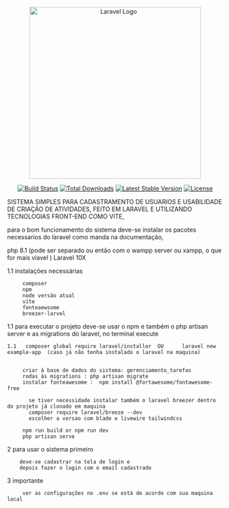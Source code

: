 <p align="center"><a href="https://laravel.com" target="_blank"><img src="https://raw.githubusercontent.com/laravel/art/master/logo-lockup/5%20SVG/2%20CMYK/1%20Full%20Color/laravel-logolockup-cmyk-red.svg" width="400" alt="Laravel Logo"></a></p>

<p align="center">
<a href="https://github.com/laravel/framework/actions"><img src="https://github.com/laravel/framework/workflows/tests/badge.svg" alt="Build Status"></a>
<a href="https://packagist.org/packages/laravel/framework"><img src="https://img.shields.io/packagist/dt/laravel/framework" alt="Total Downloads"></a>
<a href="https://packagist.org/packages/laravel/framework"><img src="https://img.shields.io/packagist/v/laravel/framework" alt="Latest Stable Version"></a>
<a href="https://packagist.org/packages/laravel/framework"><img src="https://img.shields.io/packagist/l/laravel/framework" alt="License"></a>
</p>

SISTEMA SIMPLES PARA CADASTRAMENTO DE USUARIOS E USABILIDADE DE CRIAÇÃO DE ATIVIDADES, FEITO EM LARAVEL E UTILIZANDO TECNOLOGIAS FRONT-END COMO VITE, 

 para o bom funcionamento do sistema deve-se instalar os pacotes necessarios do laravel como manda na documentação, 

 php  8.1 (pode ser separado ou então com o wampp server ou xampp, o que for mais viavel )
 Laravel  10X
   
     
1.1 instalações necessárias

        
         composer
         npm 
         node versão atual 
         vite
         fonteaewsome    
         breezer-larvel



1.1 para executar o projeto deve-se usar o npm e também o php artisan server e as migrations do laravel, no terminal execute 

    1.1   composer global require laravel/installer  OU      laravel new example-app  (caso já não tenha instalado o laravel na maquina)
       
        
         criar à base de dados do sistema: gerenciamento_tarefas
         rodas às migrations : php artisan migrate
         instalar fonteawesome :  npm install @fortawesome/fontawesome-free       
          
           se tiver necessidade instalar também o laravel breezer dentro do projeto já clonado em maquina
           composer require laravel/breeze --dev  
           escolher a versao com blade e livewire tailwindcss       
         
         npm run build or npm run dev
         php artisan serve

2 para usar o sistema primeiro 

        deve-se cadastrar na tela de login e 
        depois fazer o login com o email cadastrado 
         
3 importante

         ver as configurações no .env se está de acordo com sua maquina local
